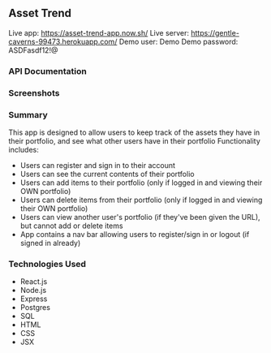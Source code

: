 ## Asset Trend
Live app: https://asset-trend-app.now.sh/
Live server: https://gentle-caverns-99473.herokuapp.com/
Demo user: Demo
Demo password: ASDFasdf12!@

### API Documentation




### Screenshots


### Summary
This app is designed to allow users to keep track of the assets they have in their portfolio, and see what other users have in their portfolio
Functionality includes:
* Users can register and sign in to their account
* Users can see the current contents of their portfolio
* Users can add items to their portfolio (only if logged in and viewing their OWN portfolio)
* Users can delete items from their portfolio (only if logged in and viewing their OWN portfolio)
* Users can view another user's portfolio (if they've been given the URL), but cannot add or delete items
* App contains a nav bar allowing users to register/sign in or logout (if signed in already)

### Technologies Used
* React.js
* Node.js
* Express
* Postgres
* SQL
* HTML
* CSS
* JSX